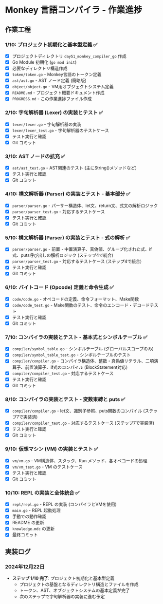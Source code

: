 # Monkey 言語コンパイラ - 作業進捗

## 作業工程

### 1/10: プロジェクト初期化と基本型定義 ✅
- [x] プロジェクトディレクトリ `day51_monkey_compiler_go` 作成
- [x] Go Module 初期化 (`go mod init`)
- [x] 必要なディレクトリ構造作成
- [x] `token/token.go` - Monkey言語のトークン定義
- [x] `ast/ast.go` - AST ノード定義 (簡略版)
- [x] `object/object.go` - VM用オブジェクトシステム定義
- [x] `README.md` - プロジェクト概要ドキュメント作成
- [x] `PROGRESS.md` - この作業進捗ファイル作成

### 2/10: 字句解析器 (Lexer) の実装とテスト ✅
- [x] `lexer/lexer.go` - 字句解析器の実装
- [x] `lexer/lexer_test.go` - 字句解析器のテストケース
- [x] テスト実行と確認
- [x] Git コミット

### 3/10: AST ノードの拡充 ✅
- [x] `ast/ast_test.go` - AST関連のテスト (主にString()メソッドなど)
- [x] テスト実行と確認
- [x] Git コミット

### 4/10: 構文解析器 (Parser) の実装とテスト - 基本部分 ✅
- [x] `parser/parser.go` - パーサー構造体、let文、return文、式文の解析ロジック
- [x] `parser/parser_test.go` - 対応するテストケース
- [x] テスト実行と確認
- [x] Git コミット

### 5/10: 構文解析器 (Parser) の実装とテスト - 式の解析 ✅
- [x] `parser/parser.go` - 前置・中置演算子、真偽値、グループ化された式、if式、puts呼び出しの解析ロジック (ステップ4で統合)
- [x] `parser/parser_test.go` - 対応するテストケース (ステップ4で統合)
- [x] テスト実行と確認
- [x] Git コミット

### 6/10: バイトコード (Opcode) 定義と命令生成 ✅
- [x] `code/code.go` - オペコードの定義、命令フォーマット、Make関数
- [x] `code/code_test.go` - Make関数のテスト、命令のエンコード・デコードテスト
- [x] テスト実行と確認
- [x] Git コミット

### 7/10: コンパイラの実装とテスト - 基本式とシンボルテーブル ✅
- [x] `compiler/symbol_table.go` - シンボルテーブル (グローバルスコープのみ)
- [x] `compiler/symbol_table_test.go` - シンボルテーブルのテスト
- [x] `compiler/compiler.go` - コンパイラ構造体、整数・真偽値リテラル、二項演算子、前置演算子、if式のコンパイル (BlockStatement対応)
- [x] `compiler/compiler_test.go` - 対応するテストケース
- [x] テスト実行と確認
- [x] Git コミット

### 8/10: コンパイラの実装とテスト - 変数束縛と puts ✅
- [x] `compiler/compiler.go` - let文、識別子参照、puts関数のコンパイル (ステップ7で実装済)
- [x] `compiler/compiler_test.go` - 対応するテストケース (ステップ7で実装済)
- [x] テスト実行と確認
- [x] Git コミット

### 9/10: 仮想マシン (VM) の実装とテスト ✅
- [x] `vm/vm.go` - VM構造体、スタック、Run メソッド、各オペコードの処理
- [x] `vm/vm_test.go` - VM のテストケース
- [x] テスト実行と確認
- [x] Git コミット

### 10/10: REPL の実装と全体統合 ✅
- [x] `repl/repl.go` - REPL の実装 (コンパイラとVMを使用)
- [x] `main.go` - REPL 起動処理
- [x] 手動での動作確認
- [x] README の更新
- [x] `knowledge.mdc` の更新
- [x] 最終コミット

## 実装ログ

### 2024年12月22日
- **ステップ 1/10 完了**: プロジェクト初期化と基本型定義
  - プロジェクトの基盤となるディレクトリ構造とファイルを作成
  - トークン、AST、オブジェクトシステムの基本定義が完了
  - 次のステップで字句解析器の実装に進む予定 
